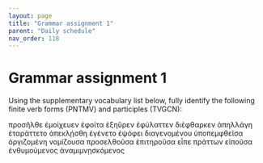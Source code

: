 ```yaml
---
layout: page
title: "Grammar assignment 1"
parent: "Daily schedule"
nav_order: 118
---
```



# Grammar assignment 1



Using the supplementary vocabulary list below, fully identify the following finite verb forms (PNTMV) and participles (TVGCN):

προσῆλθε
ἐμοίχευεν
ἐφοίτα
ἐξηῦρεν
ἐφύλαττεν
διέφθαρκεν
ἀπηλλάγη
ἐταράττετο
ἀπεκλῄσθη
ἐγένετο
ἐψόφει
διαγενομένου
ὑποπεμφθεῖσα
ὀργιζομένη
νομίζουσα
προσελθοῦσα
ἐπιτηροῦσα
εἶπε
πράττων
εἰποῦσα
ἐνθυμούμενος
ἀναμιμνῃσκόμενος